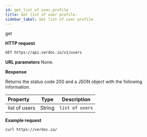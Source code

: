 ```yaml
---
id: get_list_of_user_profile
title: Get list of user profile.
sidebar_label: Get list of user profile
---
```


<span class="badges get">get</span>

**HTTP request**

```bash
GET https://api.verdoc.io/v1/users
```

**URL parameters**
None.

**Response**

Returns the status code 200 and a JSON object with the following information.

| Property      |  Type  | Description     |
| :------------ | :----: | --------------- |
| list of users | String | `list of users` |

**Example request**

```bash
curl https://verdoc.io/
```
